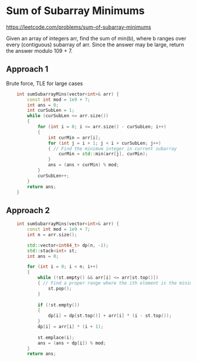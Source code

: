 # Sum of Subarray Minimums

https://leetcode.com/problems/sum-of-subarray-minimums

Given an array of integers arr, find the sum of min(b), where b ranges over every (contiguous) subarray of arr. Since the answer may be large, return the answer modulo 109 + 7.


## Approach 1

Brute force, TLE for large cases

``` C++
    int sumSubarrayMins(vector<int>& arr) {
        const int mod = 1e9 + 7;
        int ans = 0;
        int curSubLen = 1;
        while (curSubLen <= arr.size())
        {
            for (int i = 0; i <= arr.size() - curSubLen; i++)
            {
                int curMin = arr[i];
                for (int j = i + 1; j < i + curSubLen; j++)
                { // Find the minimum integer in current subarray
                    curMin = std::min(arr[j], curMin);
                }
                ans = (ans + curMin) % mod;
            }
            curSubLen++;
        }
        return ans;
    }
```

## Approach 2

``` C++
    int sumSubarrayMins(vector<int>& arr) {
        const int mod = 1e9 + 7;
        int n = arr.size();

        std::vector<int64_t> dp(n, -1);
        std::stack<int> st;
        int ans = 0;

        for (int i = 0; i < n; i++)
        {
            while (!st.empty() && arr[i] <= arr[st.top()])
            { // Find a proper range where the ith element is the minimum one 
                st.pop();
            }
            
            if (!st.empty())
            {
                dp[i] = dp[st.top()] + arr[i] * (i - st.top());
            }
            dp[i] = arr[i] * (i + 1);
            
            st.emplace(i);
            ans = (ans + dp[i]) % mod;
        }
        return ans;
```
